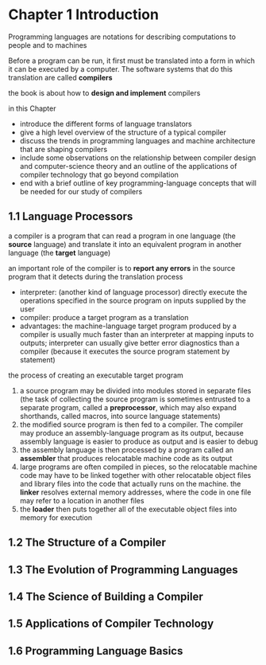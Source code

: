 # Chapter 1 Introduction

Programming languages are notations for describing computations to people and to machines

Before a program can be run, it first must be translated into a form in which it can be executed by a computer. The software systems that do this translation are called **compilers**

the book is about how to **design and implement** compilers

in this Chapter

- introduce the different forms of language translators
- give a high level overview of the structure of a typical compiler
- discuss the trends in programming languages and machine architecture that are shaping compilers
- include some observations on the relationship between compiler design and computer-science theory and an outline of the applications of compiler technology that go beyond compilation
- end with a brief outline of key programming-language concepts that will be needed for our study of compilers

## 1.1 Language Processors

a compiler is a program that can read a program in one language (the **source** language) and translate it into an equivalent program in another language (the **target** language)

an important role of the compiler is to **report any errors** in the source program that it detects during the translation process

- interpreter: (another kind of language processor) directly execute the operations specified in the source program on inputs supplied by the user
- compiler: produce a target program as a translation
- advantages: the machine-language target program produced by a compiler is usually much faster than an interpreter at mapping inputs to outputs; interpreter can usually give better error diagnostics than a compiler (because it executes the source program statement by statement)

the process of creating an executable target program

1. a source program may be divided into modules stored in separate files (the task of collecting the source program is sometimes entrusted to a separate program, called a **preprocessor**, which may also expand shorthands, called macros, into source language statements)
2. the modified source program is then fed to a compiler. The compiler may produce an assembly-language program as its output, because assembly language is easier to produce as output and is easier to debug
3. the assembly language is then processed by a program called an **assembler** that produces relocatable machine code as its output
4. large programs are often compiled in pieces, so the relocatable machine code may have to be linked together with other relocatable object files and library files into the code that actually runs on the machine. the **linker** resolves external memory addresses, where the code in one file may refer to a location in another files
5. the **loader** then puts together all of the executable object files into memory for execution

## 1.2 The Structure of a Compiler

## 1.3 The Evolution of Programming Languages

## 1.4 The Science of Building a Compiler

## 1.5 Applications of Compiler Technology

## 1.6 Programming Language Basics

